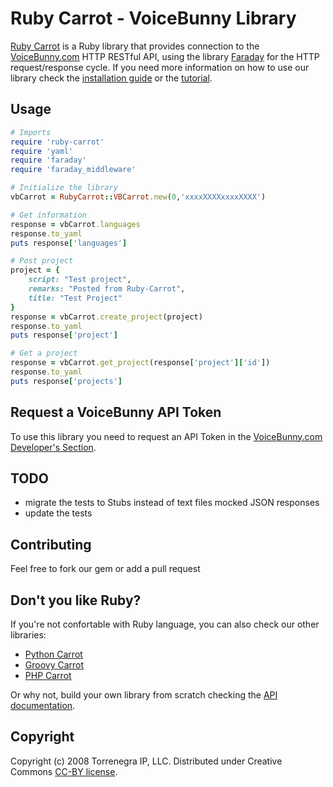 # Ruby Carrot - VoiceBunny Library

[Ruby Carrot](https://github.com/VoiceBunny/ruby-carrot) is a Ruby library that provides connection to the [VoiceBunny.com](http://voicebunny.com) HTTP RESTful API, using the library [Faraday](https://github.com/technoweenie/faraday) for the HTTP request/response cycle.
If you need more information on how to use our library check the [installation guide](https://github.com/VoiceBunny/ruby-carrot/wiki/installation) or the [tutorial](https://github.com/VoiceBunny/ruby-carrot/wiki/Use-tutorial).

## Usage

```ruby
# Imports
require 'ruby-carrot'
require 'yaml'
require 'faraday'
require 'faraday_middleware'

# Initialize the library
vbCarrot = RubyCarrot::VBCarrot.new(0,'xxxxXXXXxxxxXXXX')

# Get information
response = vbCarrot.languages
response.to_yaml
puts response['languages']

# Post project
project = {
    script: "Test project",
    remarks: "Posted from Ruby-Carrot",
    title: "Test Project"
}
response = vbCarrot.create_project(project)
response.to_yaml
puts response['project']

# Get a project
response = vbCarrot.get_project(response['project']['id'])
response.to_yaml
puts response['projects']
```

## Request a VoiceBunny API Token
To use this library you need to request an API Token in the [VoiceBunny.com Developer's Section](http://voicebunny.com/developers/token).

## TODO

* migrate the tests to Stubs instead of text files mocked JSON responses
* update the tests

## Contributing

Feel free to fork our gem or add a pull request

## Don't you like Ruby?
If you're not confortable with Ruby language, you can also check our other libraries:

* [Python Carrot](https://github.com/VoiceBunny/python-carrot)
* [Groovy Carrot](https://github.com/VoiceBunny/groovy-carrot)
* [PHP Carrot](https://github.com/VoiceBunny/php-carrot)

Or why not, build your own library from scratch checking the [API documentation](http://voicebunny.com/developers/index).

## Copyright

Copyright (c) 2008 Torrenegra IP, LLC. Distributed under Creative Commons [CC-BY license](http://creativecommons.org/licenses/by/3.0/).